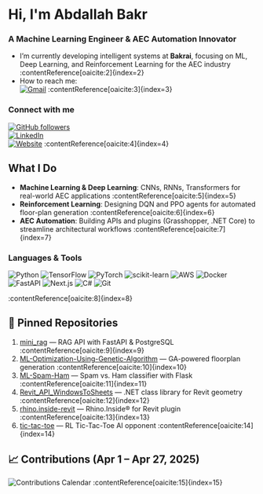# Hi, I'm Abdallah Bakr

### A Machine Learning Engineer & AEC Automation Innovator  
- I’m currently developing intelligent systems at **Bakrai**, focusing on ML, Deep Learning, and Reinforcement Learning for the AEC industry :contentReference[oaicite:2]{index=2}  
- How to reach me:  
  [![Gmail](https://img.shields.io/badge/-abdallahbakrai@gmail.com-c14438?style=for-the-badge&logo=gmail&logoColor=white)](mailto:abdallahbakrai@gmail.com) :contentReference[oaicite:3]{index=3}  

### Connect with me  
[![GitHub followers](https://img.shields.io/github/followers/a-bakr?label=Follow&style=for-the-badge)](https://github.com/a-bakr)  
[![LinkedIn](https://img.shields.io/badge/-LinkedIn-0A66C2?style=for-the-badge&logo=linkedin&logoColor=white)](https://linkedin.com/in/abdallah-bakr)  
[![Website](https://img.shields.io/badge/-Bakrai.com-101010?style=for-the-badge&logo=github&logoColor=white)](https://bakrai.com/about) :contentReference[oaicite:4]{index=4}  

## What I Do  
- **Machine Learning & Deep Learning**: CNNs, RNNs, Transformers for real-world AEC applications :contentReference[oaicite:5]{index=5}  
- **Reinforcement Learning**: Designing DQN and PPO agents for automated floor-plan generation :contentReference[oaicite:6]{index=6}  
- **AEC Automation**: Building APIs and plugins (Grasshopper, .NET Core) to streamline architectural workflows :contentReference[oaicite:7]{index=7}  

### Languages & Tools  
<p>
  <img alt="Python" src="https://img.shields.io/badge/-Python-3670A0?style=for-the-badge&logo=python&logoColor=white" />
  <img alt="TensorFlow" src="https://img.shields.io/badge/-TensorFlow-FF6F00?style=for-the-badge&logo=tensorflow&logoColor=white" />
  <img alt="PyTorch" src="https://img.shields.io/badge/-PyTorch-EE4C2C?style=for-the-badge&logo=pytorch&logoColor=white" />
  <img alt="scikit-learn" src="https://img.shields.io/badge/-scikit--learn-F7931E?style=for-the-badge&logo=scikit-learn&logoColor=white" />
  <img alt="AWS" src="https://img.shields.io/badge/-AWS-232F3E?style=for-the-badge&logo=amazonaws&logoColor=white" />
  <img alt="Docker" src="https://img.shields.io/badge/-Docker-2496ED?style=for-the-badge&logo=docker&logoColor=white" />
  <img alt="FastAPI" src="https://img.shields.io/badge/-FastAPI-009688?style=for-the-badge&logo=fastapi&logoColor=white" />
  <img alt="Next.js" src="https://img.shields.io/badge/-Next.js-000000?style=for-the-badge&logo=nextdotjs&logoColor=white" />
  <img alt="C#" src="https://img.shields.io/badge/-C%23-239120?style=for-the-badge&logo=c-sharp&logoColor=white" />
  <img alt="Git" src="https://img.shields.io/badge/-Git-F05032?style=for-the-badge&logo=git&logoColor=white" />
</p> :contentReference[oaicite:8]{index=8}

## 📌 Pinned Repositories  
1. [mini_rag](https://github.com/a-bakr/mini_rag) — RAG API with FastAPI & PostgreSQL :contentReference[oaicite:9]{index=9}  
2. [ML-Optimization-Using-Genetic-Algorithm](https://github.com/a-bakr/ML-Optimization-Using-Genetic-Algorithm) — GA-powered floorplan generation :contentReference[oaicite:10]{index=10}  
3. [ML-Spam-Ham](https://github.com/a-bakr/ML-Spam-Ham) — Spam vs. Ham classifier with Flask :contentReference[oaicite:11]{index=11}  
4. [Revit_API_WindowsToSheets](https://github.com/a-bakr/Revit_API_WindowsToSheets) — .NET class library for Revit geometry :contentReference[oaicite:12]{index=12}  
5. [rhino.inside-revit](https://github.com/a-bakr/rhino.inside-revit) — Rhino.Inside® for Revit plugin :contentReference[oaicite:13]{index=13}  
6. [tic-tac-toe](https://github.com/a-bakr/tic-tac-toe) — RL Tic-Tac-Toe AI opponent :contentReference[oaicite:14]{index=14}  

## 📈 Contributions (Apr 1 – Apr 27, 2025)  
![Contributions Calendar](https://activity-graph.herokuapp.com/graph?username=a-bakr&from=2025-04-01&to=2025-04-27&theme=react-dark) :contentReference[oaicite:15]{index=15}
